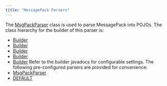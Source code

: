 ```yaml
---
title: "MessagePack Parsers"
---
```


The [MsgPackParser](../apidocs/org/apache/juneau/msgpack/MsgPackParser.html) class is used to parse MessagePack into POJOs.
The class hierarchy for the builder of this parser is:
- [Builder](../apidocs/org/apache/juneau/Context/Builder.html)
- [Builder](../apidocs/org/apache/juneau/BeanContextable/Builder.html)
- [Builder](../apidocs/org/apache/juneau/parser/Parser/Builder.html)
- [Builder](../apidocs/org/apache/juneau/parser/InputStreamParser/Builder.html)
- [Builder](../apidocs/org/apache/juneau/msgpack/MsgPackParser/Builder.html)
Refer to the builder javadocs for configurable settings.
The following pre-configured parsers are provided for convenience:
- [MsgPackParser](../apidocs/org/apache/juneau/msgpack/MsgPackParser.html)
- [DEFAULT](../apidocs/org/apache/juneau/msgpack/MsgPackParser.html#DEFAULT)
